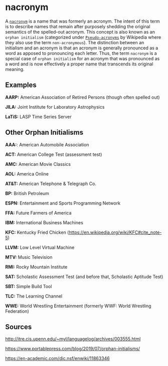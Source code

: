 # nacronym
A [`nacronym`](https://www.urbandictionary.com/define.php?term=nacronym) is a name that was formerly an acronym. The intent of this term is to describe names that remain after purposely shedding the original semantics of the spelled-out acronym. This concept is also known as an `orphan initialism` (categorized under [`Pseudo-acronyms`](https://en.wikipedia.org/wiki/Acronym#Pseudo-acronyms) by Wikipedia where they also use the term `non-acronymous`). The distinction between an initialism and an acronym is that an acronym is generally pronounced as a word as apposed to pronouncing each letter. Thus, the term `nacronym` is a special case of `orphan initialism` for an acronym that was pronounced as a word and is now effectively a proper name that transcends its original meaning. 

## Examples

**AARP:** American Association of Retired Persons (though often spelled out)

**JILA:** Joint Institute for Laboratory Astrophysics

**LaTiS:** LASP Time Series Server


## Other Orphan Initialisms

**AAA:**: American Automobile Association

**ACT:** American College Test (assessment test)

**AMC:** American Movie Classics

**AOL:** America Online

**AT&T:** American Telephone & Telegraph Co.

**BP:** British Petroleum

**ESPN:** Entertainment and Sports Programming Network

**FFA:** Future Farmers of America

**IBM:** International Business Machines

**KFC:** Kentucky Fried Chicken (https://en.wikipedia.org/wiki/KFC#cite_note-5)

**LLVM:** Low Level Virtual Machine

**MTV:** Music Television

**RMI:** Rocky Mountain Institute

**SAT:** Scholastic Assessment Test (and before that, Scholastic Aptitude Test)

**SBT:** Simple Build Tool

**TLC:** The Learning Channel

**WWE:** World Wrestling Entertainment (formerly WWF: World Wrestling Federation)

## Sources

http://itre.cis.upenn.edu/~myl/languagelog/archives/003555.html

https://www.portablepress.com/blog/2019/07/orphan-initialisms/

https://en-academic.com/dic.nsf/enwiki/11863346
